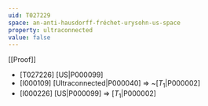 ```yaml
---
uid: T027229
space: an-anti-hausdorff-fréchet-urysohn-us-space
property: ultraconnected
value: false
---
```

[[Proof]]

* [T027226] [US|P000099]
* [I000109] [Ultraconnected|P000040] => ~[$T_1$|P000002]
* [I000226] [US|P000099] => [$T_1$|P000002]

